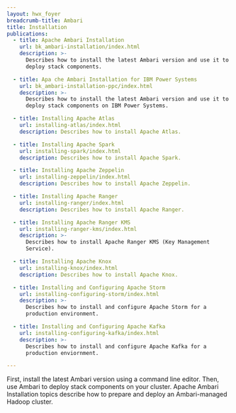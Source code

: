 ```yaml
---
layout: hwx_foyer
breadcrumb-title: Ambari
title: Installation
publications:
  - title: Apache Ambari Installation
    url: bk_ambari-installation/index.html
    description: >-
      Describes how to install the latest Ambari version and use it to
      deploy stack components.

  - title: Apa che Ambari Installation for IBM Power Systems
    url: bk_ambari-installation-ppc/index.html
    description: >-
      Describes how to install the latest Ambari version and use it to
      deploy stack components on IBM Power Systems.

  - title: Installing Apache Atlas
    url: installing-atlas/index.html
    description: Describes how to install Apache Atlas.

  - title: Installing Apache Spark
    url: installing-spark/index.html
    description: Describes how to install Apache Spark.

  - title: Installing Apache Zeppelin
    url: installing-zeppelin/index.html
    description: Describes how to install Apache Zeppelin.

  - title: Installing Apache Ranger
    url: installing-ranger/index.html
    description: Describes how to install Apache Ranger.

  - title: Installing Apache Ranger KMS
    url: installing-ranger-kms/index.html
    description: >-
      Describes how to install Apache Ranger KMS (Key Management
      Service).

  - title: Installing Apache Knox
    url: installing-knox/index.html
    description: Describes how to install Apache Knox.

  - title: Installing and Configuring Apache Storm
    url: installing-configuring-storm/index.html
    description: >-
      Describes how to install and configure Apache Storm for a
      production environment.

  - title: Installing and Configuring Apache Kafka
    url: installing-configuring-kafka/index.html
    description: >-
      Describes how to install and configure Apache Kafka for a
      production enviornment.

---
```


First, install the latest Ambari version using a command line editor.
Then, use Ambari to deploy stack components on your cluster. Apache
Ambari Installation topics describe how to prepare and deploy an
Ambari-managed Hadoop cluster.
